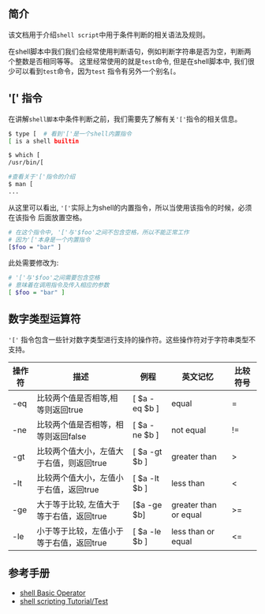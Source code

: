 ## 简介

该文档用于介绍`shell script`中用于条件判断的相关语法及规则。

在shell脚本中我们我们会经常使用判断语句，例如判断字符串是否为空，判断两个整数是否相同等等。
这里经常使用的就是`test`命令, 但是在shell脚本中, 我们很少可以看到`test`命令，因为`test`
指令有另外一个别名`[`。

## '[' 指令

在讲解`shell脚本`中条件判断之前，我们需要先了解有关`'['`指令的相关信息。

```sh
$ type [  # 看到'['是一个shell内置指令
[ is a shell builtin

$ which [
/usr/bin/[

#查看关于'['指令的介绍
$ man [
...
```

从这里可以看出, `'['`实际上为shell的内置指令，所以当使用该指令的时候，必须在该指令
后面放置空格。

```sh
# 在这个指令中, '['与'$foo'之间不包含空格，所以不能正常工作
# 因为'['本身是一个内置指令
[$foo = "bar" ]
```

此处需要修改为:

```sh
# '['与'$foo'之间需要包含空格
# 意味着在调用指令及传入相应的参数
[ $foo = "bar" ]
```

## 数字类型运算符

`'['` 指令包含一些针对数字类型进行支持的操作符。这些操作符对于字符串类型不支持。

| 操作符      |  描述      |    例程   | 英文记忆   | 比较符号  |
|------------|-----------|-----------|-------------|----------|
| -eq        | 比较两个值是否相等,相等则返回true | [ $a -eq $b ] | equal | = |
| -ne        | 比较两个值是否相等，相等则返回false | [ $a -ne $b ] | not equal | != |
| -gt        | 比较两个值大小，左值大于右值，则返回true | [ $a -gt $b ] | greater than | > |
| -lt        | 比较两个值大小，左值小于右值，返回true  | [ $a -lt $b ] | less than | <  |
| -ge        | 大于等于比较, 左值大于等于右值，返回true | [$a -ge $b] | greater than or equal | >= |
| -le        | 小于等于比较，左值小于等于右值，返回true | [ $a -le $b ] | less than or equal  | <= |







## 参考手册

* [shell Basic Operator](https://www.tutorialspoint.com/unix/unix-basic-operators.htm)
* [shell scripting Tutorial/Test](https://www.shellscript.sh/test.html)

